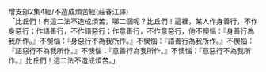 增支部2集4經/不造成煩苦經(莊春江譯)  
「比丘們！有這二法不造成煩苦，哪二個呢？比丘們！這裡，某人作身善行，不作身惡行；作語善行，不作語惡行；作意善行，不作意惡行，他不懊惱：『身善行為我所作。』不懊惱：『身惡行不為我所作。』不懊惱：『語善行為我所作。』不懊惱：『語惡行不為我所作。』不懊惱：『意善行為我所作。』不懊惱：『意惡行不為我所作。』比丘們！這二法不造成煩苦。」  
  
  
